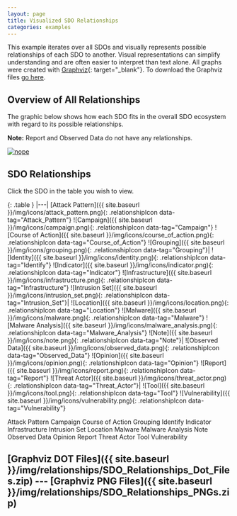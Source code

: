 ```yaml
---
layout: page
title: Visualized SDO Relationships
categories: examples
---
```


<script src="{{ site.baseurl }}/js/visualized_sdo_relationships.js"></script>

This example iterates over all SDOs and visually represents possible relationships of each SDO to another. Visual representations can simplify understanding and are often easier to interpret than text alone. All graphs were created with [Graphviz](http://graphviz.org/){: target="_blank"}. To download the Graphviz files [go here](#graphviz-dot-files------graphviz-png-files).

**Overview of All Relationships**
------------

The graphic below shows how each SDO fits in the overall SDO ecosystem with regard to its possible relationships.

**Note:** Report and Observed Data do not have any relationships.

<a href="{{site.baseurl}}/img/relationships/SDO_Relationships_Graphviz.svg"><img alt="nope" src="{{site.baseurl}}/img/relationships/SDO_Relationships_Graphviz.png"></a>

**SDO Relationships**
--------------

Click the SDO in the table you wish to view.
<div class="row">
    <div class="col-md-4" markdown="1">

{: .table }
|---|
[Attack Pattern]({{ site.baseurl }}/img/icons/attack_pattern.png){: .relationshipIcon data-tag="Attack_Pattern"} 
![Campaign]({{ site.baseurl }}/img/icons/campaign.png){: .relationshipIcon data-tag="Campaign"} 
![Course of Action]({{ site.baseurl }}/img/icons/course_of_action.png){: .relationshipIcon data-tag="Course_of_Action"} 
![Grouping]({{ site.baseurl }}/img/icons/grouping.png){: .relationshipIcon data-tag="Grouping"}| 
![Identity]({{ site.baseurl }}/img/icons/identity.png){: .relationshipIcon data-tag="Identify"} 
![Indicator]({{ site.baseurl }}/img/icons/indicator.png){: .relationshipIcon data-tag="Indicator"} 
![Infrastructure]({{ site.baseurl }}/img/icons/infrastructure.png){: .relationshipIcon data-tag="Infrastructure"} 
![Intrusion Set]({{ site.baseurl }}/img/icons/intrusion_set.png){: .relationshipIcon data-tag="Intrusion_Set"}| 
![Location]({{ site.baseurl }}/img/icons/location.png){: .relationshipIcon data-tag="Location"} 
![Malware]({{ site.baseurl }}/img/icons/malware.png){: .relationshipIcon data-tag="Malware"} 
![Malware Analysis]({{ site.baseurl }}/img/icons/malware_analysis.png){: .relationshipIcon data-tag="Malware_Analysis"} 
![Note]({{ site.baseurl }}/img/icons/note.png){: .relationshipIcon data-tag="Note"}| 
![Observed Data]({{ site.baseurl }}/img/icons/observed_data.png){: .relationshipIcon data-tag="Observed_Data"} 
![Opinion]({{ site.baseurl }}/img/icons/opinion.png){: .relationshipIcon data-tag="Opinion"} 
![Report]({{ site.baseurl }}/img/icons/report.png){: .relationshipIcon data-tag="Report"} 
![Threat Actor]({{ site.baseurl }}/img/icons/threat_actor.png){: .relationshipIcon data-tag="Threat_Actor"}| 
![Tool]({{ site.baseurl }}/img/icons/tool.png){: .relationshipIcon data-tag="Tool"} 
![Vulnerability]({{ site.baseurl }}/img/icons/vulnerability.png){: .relationshipIcon data-tag="Vulnerability"}
</div>

<div class="col-md-8 text-center">
    <object class="relationshipGraph" id="Attack_Pattern" data="{{ site.baseurl }}/img/relationships/Attack Pattern.svg" type="image/svg+xml">Attack Pattern</object>
    <object class="relationshipGraph" id="Campaign" data="{{ site.baseurl }}/img/relationships/Campaign.svg" type="image/svg+xml">Campaign</object>
    <object class="relationshipGraph" id="Course_of_Action" data="{{ site.baseurl }}/img/relationships/Course of Action.svg" type="image/svg+xml">Course of Action</object>
      <object class="relationshipGraph" id="Grouping" data="{{ site.baseurl }}/img/relationships/Grouping.svg" type="image/svg+xml">Grouping</object>
    <object class="relationshipGraph" id="Identify" data="{{ site.baseurl }}/img/relationships/Identify.svg" type="image/svg+xml">Identify</object>
    <object class="relationshipGraph" id="Indicator" data="{{ site.baseurl }}/img/relationships/Indicator.svg" type="image/svg+xml">Indicator</object>
      <object class="relationshipGraph" id="Infrastructure" data="{{ site.baseurl }}/img/relationships/Infrastructure.svg" type="image/svg+xml">Infrastructure</object>
    <object class="relationshipGraph" id="Intrusion_Set" data="{{ site.baseurl }}/img/relationships/Intrusion Set.svg" type="image/svg+xml">Intrusion Set</object>
      <object class="relationshipGraph" id="Location" data="{{ site.baseurl }}/img/relationships/Location.svg" type="image/svg+xml">Location</object>
    <object class="relationshipGraph" id="Malware" data="{{ site.baseurl }}/img/relationships/Malware.svg" type="image/svg+xml">Malware</object>
      <object class="relationshipGraph" id="Malware_Analysis" data="{{ site.baseurl }}/img/relationships/Malware Analysis.svg" type="image/svg+xml">Malware Analysis</object>
      <object class="relationshipGraph" id="Note" data="{{ site.baseurl }}/img/relationships/Note.svg" type="image/svg+xml">Note</object>
    <object class="relationshipGraph" id="Observed_Data" data="{{ site.baseurl }}/img/relationships/Observed Data.svg" type="image/svg+xml">Observed Data</object>
      <object class="relationshipGraph" id="Opinion" data="{{ site.baseurl }}/img/relationships/Opinion.svg" type="image/svg+xml">Opinion</object>
    <object class="relationshipGraph" id="Report" data="{{ site.baseurl }}/img/relationships/Report.svg" type="image/svg+xml">Report</object>
    <object class="relationshipGraph" id="Threat_Actor" data="{{ site.baseurl }}/img/relationships/Threat Actor.svg" type="image/svg+xml">Threat Actor</object>
    <object class="relationshipGraph" id="Tool" data="{{ site.baseurl }}/img/relationships/Tool.svg" type="image/svg+xml">Tool</object>
    <object class="relationshipGraph" id="Vulnerability" data="{{ site.baseurl }}/img/relationships/Vulnerability.svg" type="image/svg+xml">Vulnerability</object>
</div>
</div>

## [Graphviz DOT Files]({{ site.baseurl }}/img/relationships/SDO_Relationships_Dot_Files.zip)   ---   [Graphviz PNG Files]({{ site.baseurl }}/img/relationships/SDO_Relationships_PNGs.zip)
